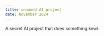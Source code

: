 ```yaml
---
title: unnamed AI project
date: November 2024
---
```


A secret AI project that does something kewl.

